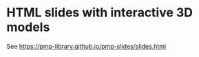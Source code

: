 # HTML slides with interactive 3D models

See <https://pmp-library.github.io/pmp-slides/slides.html>

